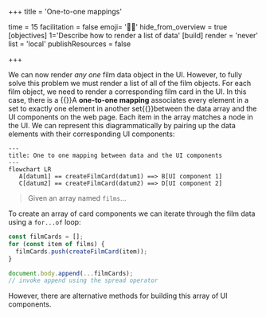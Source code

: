 +++
title = 'One-to-one mappings'

time = 15
facilitation = false
emoji= '👭🏾'
hide_from_overview = true
[objectives]
    1='Describe how to render a list of data'
[build]
  render = 'never'
  list = 'local'
  publishResources = false

+++

We can now render _any one_ film data object in the UI. However, to fully solve this problem we must render a list of all of the film objects. For each film object, we need to render a corresponding film card in the UI. In this case, there is a {{<tooltip title="one-to-one mapping">}}A **one-to-one mapping** associates every element in a set to exactly one element in another set{{</tooltip>}}between the data array and the UI components on the web page. Each item in the array matches a node in the UI. We can represent this diagrammatically by pairing up the data elements with their corresponding UI components:

```mermaid
---
title: One to one mapping between data and the UI components
---
flowchart LR
   A[datum1] == createFilmCard(datum1) ==> B[UI component 1]
   C[datum2] == createFilmCard(datum2) ==> D[UI component 2]
```

> Given an array named `films`...

To create an array of card components we can iterate through the film data using a `for...of` loop:

```js
const filmCards = [];
for (const item of films) {
  filmCards.push(createFilmCard(item));
}

document.body.append(...filmCards);
// invoke append using the spread operator
```

However, there are alternative methods for building this array of UI components.
